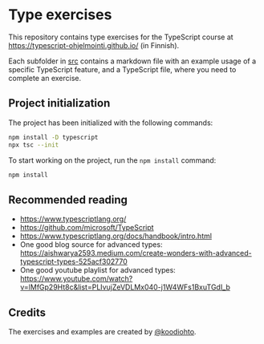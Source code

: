 # Type exercises

This repository contains type exercises for the TypeScript course at https://typescript-ohjelmointi.github.io/ (in Finnish).

Each subfolder in [src](./src/) contains a markdown file with an example usage of a specific TypeScript feature, and a TypeScript file, where you need to complete an exercise.

## Project initialization

The project has been initialized with the following commands:

```sh
npm install -D typescript
npx tsc --init
```

To start working on the project, run the `npm install` command:

```sh
npm install
```

## Recommended reading

* https://www.typescriptlang.org/
* https://github.com/microsoft/TypeScript
* https://www.typescriptlang.org/docs/handbook/intro.html
* One good blog source for advanced types: https://aishwarya2593.medium.com/create-wonders-with-advanced-typescript-types-525acf302770
* One good youtube playlist for advanced types: https://www.youtube.com/watch?v=lMfGp29Ht8c&list=PLIvujZeVDLMx040-j1W4WFs1BxuTGdI_b

## Credits

The exercises and examples are created by [@koodiohto](https://github.com/koodiohto).
